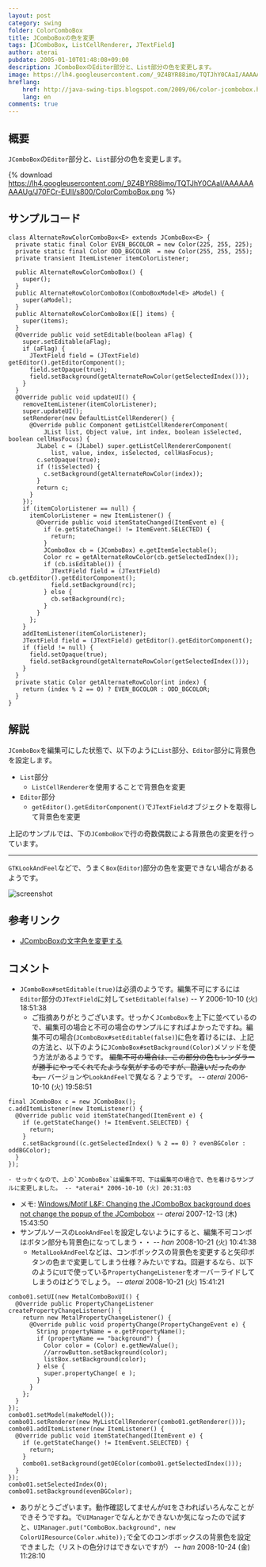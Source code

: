```yaml
---
layout: post
category: swing
folder: ColorComboBox
title: JComboBoxの色を変更
tags: [JComboBox, ListCellRenderer, JTextField]
author: aterai
pubdate: 2005-01-10T01:48:08+09:00
description: JComboBoxのEditor部分と、List部分の色を変更します。
image: https://lh4.googleusercontent.com/_9Z4BYR88imo/TQTJhY0CAaI/AAAAAAAAAUg/J70FCr-EUlI/s800/ColorComboBox.png
hreflang:
    href: http://java-swing-tips.blogspot.com/2009/06/color-jcombobox.html
    lang: en
comments: true
---
```

## 概要
`JComboBox`の`Editor`部分と、`List`部分の色を変更します。

{% download https://lh4.googleusercontent.com/_9Z4BYR88imo/TQTJhY0CAaI/AAAAAAAAAUg/J70FCr-EUlI/s800/ColorComboBox.png %}

## サンプルコード
<pre class="prettyprint"><code>class AlternateRowColorComboBox&lt;E&gt; extends JComboBox&lt;E&gt; {
  private static final Color EVEN_BGCOLOR = new Color(225, 255, 225);
  private static final Color ODD_BGCOLOR  = new Color(255, 255, 255);
  private transient ItemListener itemColorListener;

  public AlternateRowColorComboBox() {
    super();
  }
  public AlternateRowColorComboBox(ComboBoxModel&lt;E&gt; aModel) {
    super(aModel);
  }
  public AlternateRowColorComboBox(E[] items) {
    super(items);
  }
  @Override public void setEditable(boolean aFlag) {
    super.setEditable(aFlag);
    if (aFlag) {
      JTextField field = (JTextField) getEditor().getEditorComponent();
      field.setOpaque(true);
      field.setBackground(getAlternateRowColor(getSelectedIndex()));
    }
  }
  @Override public void updateUI() {
    removeItemListener(itemColorListener);
    super.updateUI();
    setRenderer(new DefaultListCellRenderer() {
      @Override public Component getListCellRendererComponent(
          JList list, Object value, int index, boolean isSelected, boolean cellHasFocus) {
        JLabel c = (JLabel) super.getListCellRendererComponent(
            list, value, index, isSelected, cellHasFocus);
        c.setOpaque(true);
        if (!isSelected) {
          c.setBackground(getAlternateRowColor(index));
        }
        return c;
      }
    });
    if (itemColorListener == null) {
      itemColorListener = new ItemListener() {
        @Override public void itemStateChanged(ItemEvent e) {
          if (e.getStateChange() != ItemEvent.SELECTED) {
            return;
          }
          JComboBox cb = (JComboBox) e.getItemSelectable();
          Color rc = getAlternateRowColor(cb.getSelectedIndex());
          if (cb.isEditable()) {
            JTextField field = (JTextField) cb.getEditor().getEditorComponent();
            field.setBackground(rc);
          } else {
            cb.setBackground(rc);
          }
        }
      };
    }
    addItemListener(itemColorListener);
    JTextField field = (JTextField) getEditor().getEditorComponent();
    if (field != null) {
      field.setOpaque(true);
      field.setBackground(getAlternateRowColor(getSelectedIndex()));
    }
  }
  private static Color getAlternateRowColor(int index) {
    return (index % 2 == 0) ? EVEN_BGCOLOR : ODD_BGCOLOR;
  }
}
</code></pre>

## 解説
`JComboBox`を編集可にした状態で、以下のように`List`部分、`Editor`部分に背景色を設定します。

- `List`部分
    - `ListCellRenderer`を使用することで背景色を変更
- `Editor`部分
    - `getEditor().getEditorComponent()`で`JTextField`オブジェクトを取得して背景色を変更

<!-- dummy comment line for breaking list -->

上記のサンプルでは、下の`JComboBox`で行の奇数偶数による背景色の変更を行っています。

- - - -
`GTKLookAndFeel`などで、うまく`Box`(`Editor`)部分の色を変更できない場合があるようです。

![screenshot](https://lh3.googleusercontent.com/_9Z4BYR88imo/TQTJj4vDxSI/AAAAAAAAAUk/ZZtKylfc0k8/s800/ColorComboBox1.png)

## 参考リンク
- [JComboBoxの文字色を変更する](https://ateraimemo.com/Swing/ComboBoxForegroundColor.html)

<!-- dummy comment line for breaking list -->

## コメント
- `JComboBox#setEditable(true)`は必須のようです。編集不可にするには`Editor`部分の`JTextField`に対して`setEditable(false)` -- *Y* 2006-10-10 (火) 18:51:38
    - ご指摘ありがとうございます。せっかく`JComboBox`を上下に並べているので、編集可の場合と不可の場合のサンプルにすればよかったですね。編集不可の場合(`JComboBox#setEditable(false)`)に色を着けるには、上記の方法と、以下のように`JComboBox#setBackground(Color)`メソッドを使う方法があるようです。 ~~編集不可の場合は、この部分の色もレンダラーが勝手にやってくれてたような気がするのですが、勘違いだったのかも。~~ バージョンや`LookAndFeel`で異なる？ようです。 -- *aterai* 2006-10-10 (火) 19:58:51

<!-- dummy comment line for breaking list -->

<pre class="prettyprint"><code>final JComboBox c = new JComboBox();
c.addItemListener(new ItemListener() {
  @Override public void itemStateChanged(ItemEvent e) {
    if (e.getStateChange() != ItemEvent.SELECTED) {
      return;
    }
    c.setBackground((c.getSelectedIndex() % 2 == 0) ? evenBGColor : oddBGColor);
  }
});
</code></pre>

    - せっかくなので、上の`JComboBox`は編集不可、下は編集可の場合で、色を着けるサンプルに変更しました。 -- *aterai* 2006-10-10 (火) 20:31:03
- メモ: [Windows/Motif L&F: Changing the JComboBox background does not change the popup of the JCombobox](http://bugs.java.com/bugdatabase/view_bug.do?bug_id=6367601) -- *aterai* 2007-12-13 (木) 15:43:50
- サンプルソースの`LookAndFeel`を設定しないようにすると、編集不可コンボはボタン部分も背景色になってしまう・・ -- *han* 2008-10-21 (火) 10:41:38
    - `MetalLookAndFeel`などは、コンボボックスの背景色を変更すると矢印ボタンの色まで変更してしまう仕様？みたいですね。回避するなら、以下のように`UI`で使っている`PropertyChangeListener`をオーバーライドしてしまうのはどうでしょう。 -- *aterai* 2008-10-21 (火) 15:41:21

<!-- dummy comment line for breaking list -->

<pre class="prettyprint"><code>combo01.setUI(new MetalComboBoxUI() {
  @Override public PropertyChangeListener createPropertyChangeListener() {
    return new MetalPropertyChangeListener() {
      @Override public void propertyChange(PropertyChangeEvent e) {
        String propertyName = e.getPropertyName();
        if (propertyName == "background") {
          Color color = (Color) e.getNewValue();
          //arrowButton.setBackground(color);
          listBox.setBackground(color);
        } else {
          super.propertyChange( e );
        }
      }
    };
  }
});
combo01.setModel(makeModel());
combo01.setRenderer(new MyListCellRenderer(combo01.getRenderer()));
combo01.addItemListener(new ItemListener() {
  @Override public void itemStateChanged(ItemEvent e) {
    if (e.getStateChange() != ItemEvent.SELECTED) {
      return;
    }
    combo01.setBackground(getOEColor(combo01.getSelectedIndex()));
  }
});
combo01.setSelectedIndex(0);
combo01.setBackground(evenBGColor);
</code></pre>

- ありがとうございます。動作確認してませんが`UI`をさわればいろんなことができそうですね。で`UIManager`でなんとかできないか気になったので試すと、`UIManager.put("ComboBox.background", new ColorUIResource(Color.white));`で全てのコンボボックスの背景色を設定できました（リストの色分けはできないですが） -- *han* 2008-10-24 (金) 11:28:10

<!-- dummy comment line for breaking list -->

